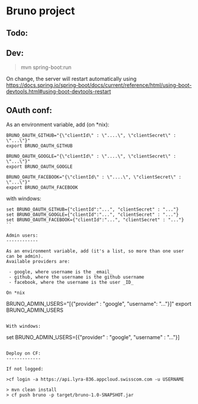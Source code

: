 Bruno project
=============

Todo:
-----


Dev:
----

> mvn spring-boot:run

On change, the server will restart automatically using https://docs.spring.io/spring-boot/docs/current/reference/html/using-boot-devtools.html#using-boot-devtools-restart


OAuth conf:
-----------

As an environment variable, add (on *nix):

```
BRUNO_OAUTH_GITHUB="{\"clientId\" : \"....\", \"clientSecret\" : \"...\"}"
export BRUNO_OAUTH_GITHUB

BRUNO_OAUTH_GOOGLE="{\"clientId\" : \"....\", \"clientSecret\" : \"...\"}"
export BRUNO_OAUTH_GOOGLE

BRUNO_OAUTH_FACEBOOK="{\"clientId\" : \"....\", \"clientSecret\" : \"...\"}"
export BRUNO_OAUTH_FACEBOOK
```

with windows:

```
set BRUNO_OAUTH_GITHUB={"clientId":"...", "clientSecret" : "..."}
set BRUNO_OAUTH_GOOGLE={"clientId":"...", "clientSecret" : "..."}
set BRUNO_OAUTH_FACEBOOK={"clientId":"...", "clientSecret" : "..."}
``

Admin users:
------------

As an environment variable, add (it's a list, so more than one user can be admin).
Available providers are:

 - google, where username is the _email_
 - github, where the username is the github username
 - facebook, where the username is the user _ID_
 
On *nix

```
BRUNO_ADMIN_USERS="[{\"provider\" : \"google\", \"username\": \"...\"}]"
export BRUNO_ADMIN_USERS
```

With windows:

```
set BRUNO_ADMIN_USERS=[{"provider" : "google", "username" : "..."}]
```

Deploy on CF:
-------------

If not logged:

>cf login -a https://api.lyra-836.appcloud.swisscom.com -u USERNAME

> mvn clean install
> cf push bruno -p target/bruno-1.0-SNAPSHOT.jar